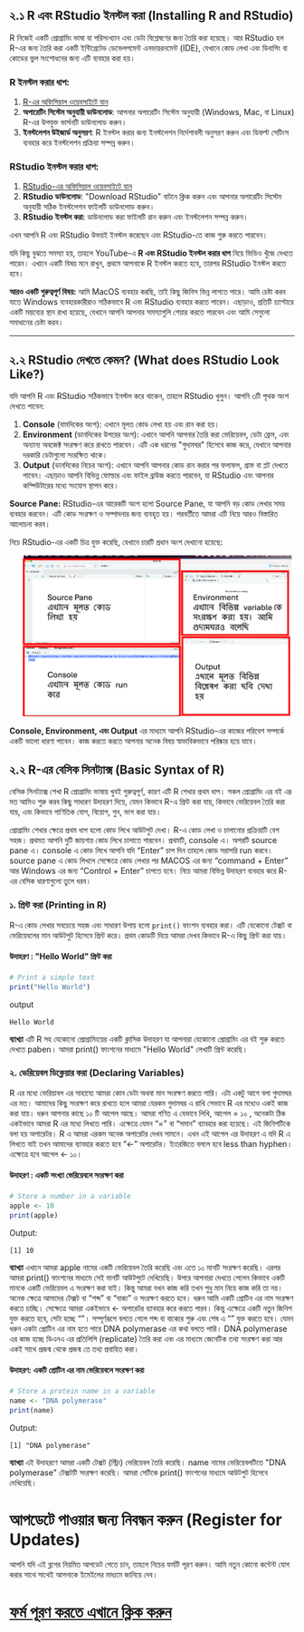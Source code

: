 ## ২.১ R এবং RStudio ইনস্টল করা (Installing R and RStudio)

R নিজেই একটি প্রোগ্রামিং ভাষা যা পরিসংখ্যান এবং ডেটা বিশ্লেষণের জন্য তৈরি করা হয়েছে। আর RStudio হল R-এর জন্য তৈরি করা একটি ইন্টিগ্রেটেড ডেভেলপমেন্ট এনভায়রনমেন্ট (IDE), যেখানে কোড লেখা এবং ডিবাগিং বা কোডের ভুল সংশোধনের জন্য এটি ব্যবহার করা হয়।

### R ইনস্টল করার ধাপ:
1. [R-এর অফিসিয়াল ওয়েবসাইটে যান](https://cran.r-project.org/)
2. **অপারেটিং সিস্টেম অনুযায়ী ডাউনলোড**: আপনার অপারেটিং সিস্টেম অনুযায়ী (Windows, Mac, বা Linux) R-এর উপযুক্ত ভার্সনটি ডাউনলোড করুন।
3. **ইনস্টলেশন উইজার্ড অনুসরণ**: R ইনস্টল করার জন্য ইনস্টলেশন নির্দেশাবলী অনুসরণ করুন এবং ডিফল্ট সেটিংস ব্যবহার করে ইনস্টলেশন প্রক্রিয়া সম্পন্ন করুন।

### RStudio ইনস্টল করার ধাপ:
1. [RStudio-এর অফিসিয়াল ওয়েবসাইটে যান](https://posit.co/download/rstudio-desktop/)
2. **RStudio ডাউনলোড**: "Download RStudio" বাটনে ক্লিক করুন এবং আপনার অপারেটিং সিস্টেম অনুযায়ী সঠিক ইনস্টলেশন ফাইলটি ডাউনলোড করুন।
3. **RStudio ইনস্টল করা**: ডাউনলোড করা ফাইলটি রান করুন এবং ইনস্টলেশন সম্পন্ন করুন।

এখন আপনি R এবং RStudio উভয়ই ইনস্টল করেছেন এবং RStudio-তে কাজ শুরু করতে পারবেন।

যদি কিছু বুঝতে সমস্যা হয়, তাহলে YouTube-এ **R এবং RStudio ইনস্টল করার ধাপ** নিয়ে ভিডিও খুঁজে দেখতে পারেন। এখানে একটি বিষয় মনে রাখুন, প্রথমে আপনাকে R ইনস্টল করতে হবে, তারপর RStudio ইনস্টল করতে হবে।

**আরও একটি গুরুত্বপূর্ণ বিষয়:** আমি MacOS ব্যবহার করছি, তাই কিছু জিনিস ভিন্ন লাগতে পারে। আমি চেষ্টা করব যাতে Windows ব্যবহারকারীরাও সঠিকভাবে R এবং RStudio ব্যবহার করতে পারেন। এছাড়াও, প্রতিটি চ্যাপ্টারে একটি মন্তব্যের স্থান রাখা হয়েছে, যেখানে আপনি আপনার সমস্যাগুলি শেয়ার করতে পারবেন এবং আমি সেগুলো সমাধানের চেষ্টা করব।

---

## ২.২ RStudio দেখতে কেমন? (What does RStudio Look Like?)

যদি আপনি R এবং RStudio সঠিকভাবে ইনস্টল করে থাকেন, তাহলে RStudio খুলুন। আপনি ৩টি পৃথক অংশ দেখতে পাবেন:

1. **Console** (বামদিকের অংশ): এখানে মূলত কোড লেখা হয় এবং রান করা হয়। 
2. **Environment** (ডানদিকের উপরের অংশ): এখানে আপনি আপনার তৈরি করা ভেরিয়েবল, ডেটা ফ্রেম, এবং অন্যান্য অবজেক্ট সংরক্ষণ করে রাখতে পারবেন। এটি এক ধরনের "গুদামঘর" হিসেবে কাজ করে, যেখানে আপনার দরকারি ডেটাগুলো সংরক্ষিত থাকে।
3. **Output** (ডানদিকের নিচের অংশ): এখানে আপনি আপনার কোড রান করার পর ফলাফল, গ্রাফ বা প্লট দেখতে পাবেন। এছাড়াও আপনি বিভিন্ন ফোল্ডার এবং ফাইল ব্রাউজ করতে পারবেন, যা RStudio এবং আপনার কম্পিউটারের মধ্যে সংযোগ স্থাপন করে।

**Source Pane:** RStudio-এর আরেকটি অংশ হলো Source Pane, যা আপনি বড় কোড লেখার সময় ব্যবহার করবেন। এটি কোড সংরক্ষণ ও সম্পাদনার জন্য ব্যবহৃত হয়। পরবর্তীতে আমরা এটি নিয়ে আরও বিস্তারিত আলোচনা করব।

নিচে RStudio-এর একটি চিত্র যুক্ত করেছি, যেখানে চারটি প্রধান অংশ দেখানো হয়েছে:

![RStudio Layout](./rstudio%20pic.png)

**Console, Environment, এবং Output** এর মাধ্যমে আপনি RStudio-এর কাজের পরিবেশ সম্পর্কে একটি ভালো ধারণা পাবেন। কাজ করতে করতে আপনার অনেক বিষয় স্বাভাবিকভাবে পরিষ্কার হয়ে যাবে।


## ২.২ R-এর বেসিক সিনট্যাক্স (Basic Syntax of R)

বেসিক সিনট্যাক্স শেখা R প্রোগ্রামিং ভাষায় খুবই গুরুত্বপূর্ণ, কারণ এটি R শেখার প্রথম ধাপ। সকল প্রোগ্রামিং এর বই এর মত আমিও শুরু করব কিছু সাধারণ উদাহরণ দিয়ে, যেমন কিভাবে R-এ প্রিন্ট করা যায়, কিভাবে ভেরিয়েবল তৈরি করা যায়, এবং কিভাবে গাণিতিক যোগ, বিয়োগ, গুন, ভাগ  করা যায়।

প্রোগ্রামিং শেখার ক্ষেত্রে প্রথম ধাপ হলো কোড লিখে আউটপুট দেখা। R-এ কোড লেখা ও চালানোর প্রক্রিয়াটি বেশ সহজ। প্রথমত আপনি দুটি জায়গায় কোড লিখে চালাতে পারবেন। প্রথমটি, console এ। অপরটি source pane এ। console এ কোড লিখে আপনি যদি “Enter” চাপ দিন তাহলে কোড সরাসরি run করবে। source pane এ কোড লিখলে সেক্ষেত্রে কোড লেখার পর MACOS এর জন্য “command + Enter” আর Windows এর জন্য “Control + Enter” চাপতে হবে। 
নিচে আমরা বিভিন্ন উদাহরণ ব্যবহার করে R-এর বেসিক ধারণাগুলো তুলে ধরব।


### ১. প্রিন্ট করা (Printing in R)

R-এ কোড লেখার সবচেয়ে সহজ এবং সাধারণ উপায় হলো `print()` ফাংশন ব্যবহার করা। এটি যেকোনো টেক্সট বা ভেরিয়েবলের মান আউটপুট হিসেবে প্রিন্ট করে। প্রথম কোডটি দিয়ে আমরা দেখব কিভাবে R-এ কিছু প্রিন্ট করা যায়।

#### উদাহরণ : "Hello World" প্রিন্ট করা

```r
# Print a simple text
print("Hello World")
```
output

```
Hello World
```

**ব্যাখ্যা** এটি R সহ যেকোনো প্রোগ্রামিংয়ের একটি ক্লাসিক উদাহরণ যা আপনারা যেকোনো প্রোগ্রামিং এর বই শুরু করতে দেখতে paben। আমরা print() ফাংশনের মাধ্যমে "Hello World" লেখাটি প্রিন্ট করেছি। 

### ২. ভেরিয়েবল ডিক্লেয়ার করা (Declaring Variables)

R এর মধ্যে ভেরিয়াবল এর সাহায্যে আমরা কোন ডেটা অথবা মান সংরক্ষণ করতে পারি। এটা একটু আগে বলা গুদামঘর এর মত। আমাদের কিছু সংরক্ষণ করে রাখতে হলে আমরা যেরকম গুদামঘর এ রাখি সেভাবে R এর মধ্যেও একই কাজ করা যায়। ধরুন আপনার কাছে ১০ টি আপেল আছে। আমরা গণিত এ যেভাবে লিখি, আপেল = ১০ , অনেকটা ঠিক একইভাবে আমরা R এর মধ্যে লিখতে পারি। এক্ষেত্রে যেমন “=” বা “সমান” ব্যাবহার করা হয়েছে। এই জিনিশটিকে বলা হয় অপারেটর। R এ আমরা এরকম অনেক অপারেটর দেখব সামনে। এখন এই আপেল এর উদাহরণ এ যদি R এ লিখতে যাই তখন আমাদের ব্যাবহার করতে হবে “<-” অপারেটর। ইংরেজিতে বললে হবে less than hyphen। এক্ষেত্রে হবে আপেল <- ১০।  


#### উদাহরণ : একটি সংখ্যা ভেরিয়েবলে সংরক্ষণ করা
```r
# Store a number in a variable
apple <- 10
print(apple)
```
Output:
```
[1] 10
```
**ব্যাখ্যা** এখানে আমরা apple নামের একটি ভেরিয়েবল তৈরি করেছি এবং এতে ১০ মানটি সংরক্ষণ করেছি। এরপর আমরা print() ফাংশনের মাধ্যমে সেই মানটি আউটপুটে দেখিয়েছি।
উপরে আপনারা দেখতে পেলেন কিভাবে একটি মানকে একটি ভেরিয়েবল এ সংরক্ষণ করা যাই। কিন্তু আমরা যখন কাজ করি তখন শুধু মান নিয়ে কাজ করি তা নয়। অনেক ক্ষেত্রে আমাদের টেক্সট বা “শব্দ” বা “বাক্য” ও সংরক্ষণ করতে হবে। ধরুন আমি একটি প্রোটিন এর নাম সংরক্ষণ করতে চাচ্ছি। সেক্ষেত্রে আমরা একইভাবে <- অপারেটর ব্যাবহার করে করতে পারব। কিন্তু এক্ষেত্রে একটি নতুন জিনিশ যুক্ত করতে হবে, সেটা হচ্ছে “”। সম্পূর্ণরূপে বলতে গেলে শব্দ বা বাক্যের শুরু এবং শেষ এ “” যুক্ত করতে হবে। যেমন ধরুন একটা প্রোটিন এর নাম হতে পারে DNA polymerase এর কথা বলতে পারি। DNA polymerase এর কাজ হচ্ছে ডিএনএ এর প্রতিলিপি (replicate) তৈরি করা এবং এর মাধ্যমে জেনেটিক তথ্য সংরক্ষণ করা আর একই সাথে প্রজন্ম থেকে প্রজন্ম তে তথ্য প্রবাহিত করা। 


#### উদাহরণ: একটি প্রোটিন এর নাম ভেরিয়েবলে সংরক্ষণ করা
```r
# Store a protein name in a variable
name <- "DNA polymerase"
print(name)
```
Output:
```
[1] "DNA polymerase"
```
**ব্যাখ্যা** এই উদাহরণে আমরা একটি টেক্সট (স্ট্রিং) ভেরিয়েবল তৈরি করেছি। name নামের ভেরিয়েবলটিতে "DNA polymerase" টেক্সটটি সংরক্ষণ করেছি। আমরা সেটিকে print() ফাংশনের মাধ্যমে আউটপুট হিসেবে দেখিয়েছি।








# আপডেটে পাওয়ার জন্য নিবন্ধন করুন (Register for Updates)

আপনি যদি এই ব্লগের নিয়মিত আপডেট পেতে চান, তাহলে নিচের ফর্মটি পূরণ করুন। আমি নতুন কোনো কন্টেন্ট যোগ করার সাথে সাথেই আপনাকে ইমেইলের মাধ্যমে জানিয়ে দেব।

# [**ফর্ম পূরণ করতে এখানে ক্লিক করুন**](https://forms.gle/6qyRGiE7WSpLJ9SA9)

